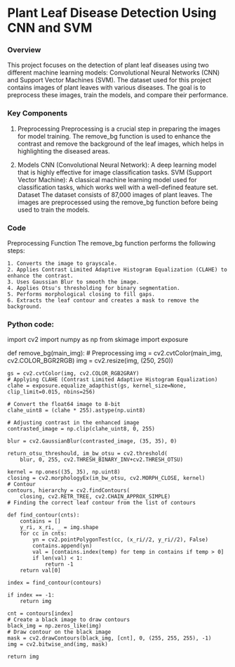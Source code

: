 # Plant Leaf Disease Detection Using CNN and SVM

### Overview
This project focuses on the detection of plant leaf diseases using two different machine learning models: Convolutional Neural Networks (CNN) and Support Vector Machines (SVM). The dataset used for this project contains images of plant leaves with various diseases. The goal is to preprocess these images, train the models, and compare their performance.

### Key Components
1. Preprocessing
Preprocessing is a crucial step in preparing the images for model training. The remove_bg function is used to enhance the contrast and remove the background of the leaf images, which helps in highlighting the diseased areas.

2. Models
CNN (Convolutional Neural Network): A deep learning model that is highly effective for image classification tasks.
SVM (Support Vector Machine): A classical machine learning model used for classification tasks, which works well with a well-defined feature set.
Dataset
The dataset consists of 87,000 images of plant leaves. The images are preprocessed using the remove_bg function before being used to train the models.

### Code
Preprocessing Function
The remove_bg function performs the following steps:

    1. Converts the image to grayscale.
    2. Applies Contrast Limited Adaptive Histogram Equalization (CLAHE) to enhance the contrast.
    3. Uses Gaussian Blur to smooth the image.
    4. Applies Otsu's thresholding for binary segmentation.
    5. Performs morphological closing to fill gaps.
    6. Extracts the leaf contour and creates a mask to remove the background.



### Python code:
import cv2
import numpy as np
from skimage import exposure

def remove_bg(main_img):
    # Preprocessing
    img = cv2.cvtColor(main_img, cv2.COLOR_BGR2RGB)
    img = cv2.resize(img, (250, 250))

    gs = cv2.cvtColor(img, cv2.COLOR_RGB2GRAY)
    # Applying CLAHE (Contrast Limited Adaptive Histogram Equalization)
    clahe = exposure.equalize_adapthist(gs, kernel_size=None, clip_limit=0.015, nbins=256)

    # Convert the float64 image to 8-bit
    clahe_uint8 = (clahe * 255).astype(np.uint8)

    # Adjusting contrast in the enhanced image
    contrasted_image = np.clip(clahe_uint8, 0, 255)

    blur = cv2.GaussianBlur(contrasted_image, (35, 35), 0)

    return_otsu_threshould, im_bw_otsu = cv2.threshold(
        blur, 0, 255, cv2.THRESH_BINARY_INV+cv2.THRESH_OTSU)

    kernel = np.ones((35, 35), np.uint8)
    closing = cv2.morphologyEx(im_bw_otsu, cv2.MORPH_CLOSE, kernel)
    # Contour
    contours, hierarchy = cv2.findContours(
        closing, cv2.RETR_TREE, cv2.CHAIN_APPROX_SIMPLE)
    # Finding the correct leaf contour from the list of contours

    def find_contour(cnts):
        contains = []
        y_ri, x_ri, _ = img.shape
        for cc in cnts:
            yn = cv2.pointPolygonTest(cc, (x_ri//2, y_ri//2), False)
            contains.append(yn)
            val = [contains.index(temp) for temp in contains if temp > 0]
            if len(val) < 1:
                return -1
        return val[0]

    index = find_contour(contours)

    if index == -1:
        return img

    cnt = contours[index]
    # Create a black image to draw contours
    black_img = np.zeros_like(img)
    # Draw contour on the black image
    mask = cv2.drawContours(black_img, [cnt], 0, (255, 255, 255), -1)
    img = cv2.bitwise_and(img, mask)

    return img
